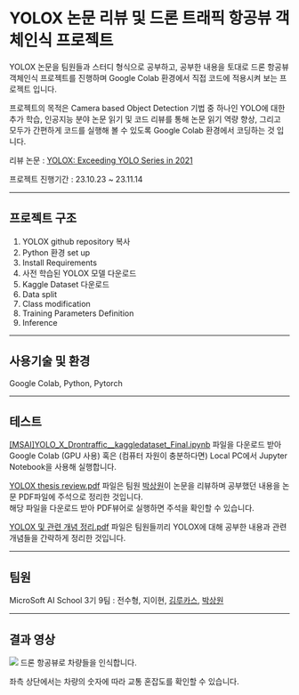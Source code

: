 # YOLOX 논문 리뷰 및 드론 트래픽 항공뷰 객체인식 프로젝트  
YOLOX 논문을 팀원들과 스터디 형식으로 공부하고, 공부한 내용을 토대로 드론 항공뷰 객체인식 프로젝트를 진행하며 Google Colab 환경에서 직접 코드에 적용시켜 보는 프로젝트 입니다.

프로젝트의 목적은 Camera based Object Detection 기법 중 하나인 YOLO에 대한 추가 학습, 인공지능 분야 논문 읽기 및 코드 리뷰를 통해 논문 읽기 역량 향상, 그리고 모두가 간편하게 코드를 실행해 볼 수 있도록 Google Colab 환경에서 코딩하는 것 입니다.

리뷰 논문 : <a href="https://arxiv.org/abs/2107.08430">YOLOX: Exceeding YOLO Series in 2021</a>

프로젝트 진행기간 : 23.10.23 ~ 23.11.14

------

## 프로젝트 구조
1. YOLOX github repository 복사
2. Python 환경 set up
3. Install Requirements
4. 사전 학습된 YOLOX 모델 다운로드
5. Kaggle Dataset 다운로드
6. Data split
7. Class modification
8. Training Parameters Definition
9. Inference

------

## 사용기술 및 환경
Google Colab, Python, Pytorch

------

## 테스트
<a href="https://github.com/yuzy1022/YOLOX-drone-traffic-object-detection/blob/main/src/%5BMSAI%5DYOLO_X_Drontraffic__kaggledataset_Final.ipynb">[MSAI]YOLO_X_Drontraffic__kaggledataset_Final.ipynb</a> 파일을 다운로드 받아 Google Colab (GPU 사용) 혹은 (컴퓨터 자원이 충분하다면) Local PC에서 Jupyter Notebook을 사용해 실행합니다.


<a href="https://github.com/yuzy1022/YOLOX-drone-traffic-object-detection/blob/main/src/YOLOX%20thesis%20review.pdf">YOLOX thesis review.pdf</a> 파일은 팀원 <a href="https://github.com/yuzy1022">박상원</a>이 논문을 리뷰하며 공부했던 내용을 논문 PDF파일에 주석으로 정리한 것입니다.  
해당 파일을 다운로드 받아 PDF뷰어로 실행하면 주석을 확인할 수 있습니다.

<a href="https://github.com/yuzy1022/YOLOX-drone-traffic-object-detection/blob/main/src/YOLOX%20%EB%B0%8F%20%EA%B4%80%EB%A0%A8%20%EA%B0%9C%EB%85%90%20%EC%A0%95%EB%A6%AC.pdf">YOLOX 및 관련 개념 정리.pdf</a> 파일은 팀원들끼리 YOLOX에 대해 공부한 내용과 관련 개념들을 간략하게 정리한 것입니다.

------

## 팀원
MicroSoft AI School 3기 9팀 : 전수형, 지이현, <a href="https://github.com/ICHBINLUCASKIM">김루카스</a>, <a href="https://github.com/yuzy1022">박상원</a>

------

## 결과 영상
<img src="https://github.com/yuzy1022/YOLOX-drone-traffic-object-detection-/blob/main/inference.gif">
드론 항공뷰로 차량들을 인식합니다.


좌측 상단에서는 차량의 숫자에 따라 교통 혼잡도를 확인할 수 있습니다.
